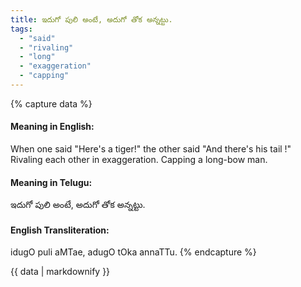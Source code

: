 ```yaml
---
title: ఇదుగో పులి అంటే, అదుగో తోక అన్నట్టు.
tags:
  - "said"
  - "rivaling"
  - "long"
  - "exaggeration"
  - "capping"
---
```


{% capture data %}
#### Meaning in English:
When one said "Here's a tiger!" the other said "And there's his tail !"
Rivaling each other in exaggeration. Capping a long-bow man.

#### Meaning in Telugu:
ఇదుగో పులి అంటే, అదుగో తోక అన్నట్టు.

#### English Transliteration:
idugO puli aMTae, adugO tOka annaTTu.
{% endcapture %}

<div class="notice">{{ data | markdownify }}</div>

